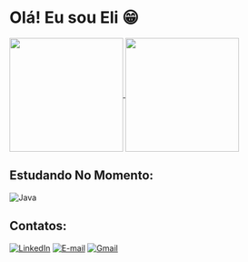 # Olá! Eu sou Eli 😁
<div>
 <a href="https://github.com/Elifelete-Cavalcante20">
  <img height=200 align="center" src="https://github-readme-stats.vercel.app/api?username=Elifelete-Cavalcante20&theme=great-gatsby&layout=compact&langs_count=8&count_private=true&card_width=320"/>
</a>
<a href="https://github.com/Elifelete-Cavalcante20">
  <img height=200 align="center" src="https://github-readme-stats.vercel.app/api/top-langs?username=Elifelete-Cavalcante20&theme=great-gatsby&layout=compact&langs_count=8&count_private=true&card_width=320" />
</a>
  </div> 

  
## Estudando No Momento:

![Java](https://img.shields.io/badge/Java-ED8B00?style=for-the-badge&logo=java&logoColor=white)


## Contatos: 

[![LinkedIn](https://img.shields.io/badge/LinkedIn-0077B5?style=for-the-badge&logo=linkedin&logoColor=white)](https://www.linkedin.com/in/elifelete-cavalcante-b539ab1b6/)
[![E-mail](https://img.shields.io/badge/-Email-000?style=for-the-badge&logo=microsoft-outlook&logoColor=007BFF)](mailto:elifelete_11outlook.com)
[![Gmail](https://img.shields.io/badge/Gmail-333333?style=for-the-badge&logo=gmail&logoColor=red)](mailto:elif.cav00@gmail.com)

